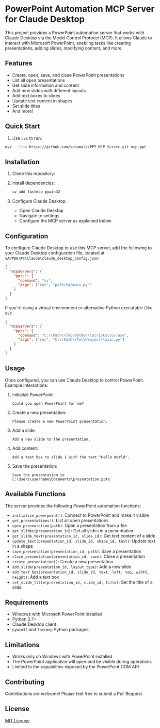 # PowerPoint Automation MCP Server for Claude Desktop

This project provides a PowerPoint automation server that works with Claude Desktop via the Model Control Protocol (MCP). It allows Claude to interact with Microsoft PowerPoint, enabling tasks like creating presentations, adding slides, modifying content, and more.

## Features

- Create, open, save, and close PowerPoint presentations
- List all open presentations
- Get slide information and content
- Add new slides with different layouts
- Add text boxes to slides
- Update text content in shapes
- Set slide titles
- And more!

## Quick Start
1. Use `uvx` to run:
```bash
uvx --from https://github.com/socamalo/PPT_MCP_Server.git mcp-ppt
```

## Installation

1. Clone this repository:

2. Install dependencies:

   ```bash
   uv add fastmcp pywin32
   ```

3. Configure Claude Desktop:
   - Open Claude Desktop
   - Navigate to settings
   - Configure the MCP server as explained below

## Configuration

To configure Claude Desktop to use this MCP server, add the following to your Claude Desktop configuration file, located at `%APPDATA%\Claude\claude_desktop_config.json`:

```json
{
  "mcpServers": {
    "ppts": {
      "command": "uv",
      "args": ["run", "path/to/main.py"]
    }
  }
}
```

If you're using a virtual environment or alternative Python executable (like `uv`):

```json
{
  "mcpServers": {
    "ppts": {
      "command": "C:\\Path\\To\\Python\\Scripts\\uv.exe",
      "args": ["run", "C:\\Path\\To\\Project\\main.py"]
    }
  }
}
```

## Usage

Once configured, you can use Claude Desktop to control PowerPoint. Example interactions:

1. Initialize PowerPoint:

   ```
   Could you open PowerPoint for me?
   ```

2. Create a new presentation:

   ```
   Please create a new PowerPoint presentation.
   ```

3. Add a slide:

   ```
   Add a new slide to the presentation.
   ```

4. Add content:

   ```
   Add a text box to slide 1 with the text "Hello World".
   ```

5. Save the presentation:
   ```
   Save the presentation to C:\Users\username\Documents\presentation.pptx
   ```

## Available Functions

The server provides the following PowerPoint automation functions:

- `initialize_powerpoint()`: Connect to PowerPoint and make it visible
- `get_presentations()`: List all open presentations
- `open_presentation(path)`: Open a presentation from a file
- `get_slides(presentation_id)`: Get all slides in a presentation
- `get_slide_text(presentation_id, slide_id)`: Get text content of a slide
- `update_text(presentation_id, slide_id, shape_id, text)`: Update text in a shape
- `save_presentation(presentation_id, path)`: Save a presentation
- `close_presentation(presentation_id, save)`: Close a presentation
- `create_presentation()`: Create a new presentation
- `add_slide(presentation_id, layout_type)`: Add a new slide
- `add_text_box(presentation_id, slide_id, text, left, top, width, height)`: Add a text box
- `set_slide_title(presentation_id, slide_id, title)`: Set the title of a slide

## Requirements

- Windows with Microsoft PowerPoint installed
- Python 3.7+
- Claude Desktop client
- `pywin32` and `fastmcp` Python packages

## Limitations

- Works only on Windows with PowerPoint installed
- The PowerPoint application will open and be visible during operations
- Limited to the capabilities exposed by the PowerPoint COM API

## Contributing

Contributions are welcome! Please feel free to submit a Pull Request.

## License

[MIT License](LICENSE)
